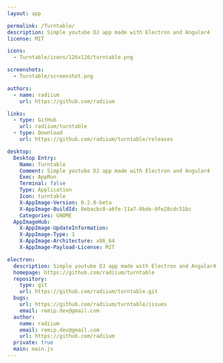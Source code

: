 ```yaml
---
layout: app

permalink: /Turntable/
description: Simple youtube DJ app made with Electron and Angular4
license: MIT

icons:
  - Turntable/icons/126x126/turntable.png

screenshots:
  - Turntable/screenshot.png

authors:
  - name: radiium
    url: https://github.com/radiium

links:
  - type: GitHub
    url: radiium/turntable
  - type: Download
    url: https://github.com/radiium/turntable/releases

desktop:
  Desktop Entry:
    Name: Turntable
    Comment: Simple youtube DJ app made with Electron and Angular4
    Exec: AppRun
    Terminal: false
    Type: Application
    Icon: turntable
    X-AppImage-Version: 0.2.0-beta
    X-AppImage-BuildId: 8ebacbc0-a6fe-11a7-0bde-0fe28cdc51bc
    Categories: GNOME
  AppImageHub:
    X-AppImage-UpdateInformation: 
    X-AppImage-Type: 1
    X-AppImage-Architecture: x86_64
    X-AppImage-Payload-License: MIT

electron:
  description: Simple youtube DJ app made with Electron and Angular4
  homepage: https://github.com/radiium/turntable
  repository:
    type: git
    url: https://github.com/radiium/turntable.git
  bugs:
    url: https://github.com/radiium/turntable/issues
    email: remip.dev@gmail.com
  author:
    name: radiium
    email: remip.dev@gmail.com
    url: https://github.com/radiium
  private: true
  main: main.js
---
```

